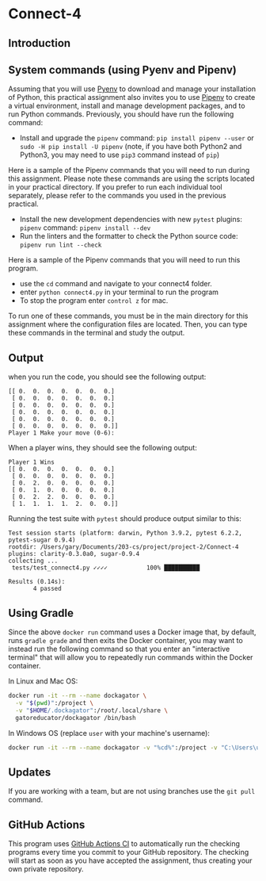 # Connect-4

## Introduction




## System commands (using Pyenv and Pipenv)

Assuming that you will use [Pyenv](https://github.com/pyenv/pyenv) to download and manage your installation of Python, this practical assignment also invites you to use [Pipenv](https://github.com/pypa/pipenv) to create a virtual environment, install and manage development packages, and to run Python commands. Previously, you should have run the following command:

- Install and upgrade the `pipenv` command: `pip install pipenv --user` or `sudo -H pip install -U pipenv` (note, if you have both Python2 and Python3, you may need to use `pip3` command instead of `pip`)

Here is a sample of the Pipenv commands that you will need to run during this assignment. Please note these commands are using the scripts located in your practical directory. If you prefer to run each individual tool separately, please refer to the commands you used in the previous practical.

- Install the new development dependencies with new `pytest` plugins: `pipenv` command: `pipenv install --dev`
- Run the linters and the formatter to check the Python source code: `pipenv run lint --check`

Here is a sample of the Pipenv commands that you will need to run this program.

- use the `cd` command and navigate to your connect4 folder.
- enter `python connect4.py` in your terminal to run the program
- To stop the program enter `control z` for mac.

To run one of these commands, you must be in the main directory for this assignment where the configuration files are located. Then, you can type these commands in the terminal and study the output.

## Output
when you run the code, you should see the following output:
```
[[ 0.  0.  0.  0.  0.  0.  0.]
 [ 0.  0.  0.  0.  0.  0.  0.]
 [ 0.  0.  0.  0.  0.  0.  0.]
 [ 0.  0.  0.  0.  0.  0.  0.]
 [ 0.  0.  0.  0.  0.  0.  0.]
 [ 0.  0.  0.  0.  0.  0.  0.]]
Player 1 Make your move (0-6):
```
When a player wins, they should see the following output:
```
Player 1 Wins
[[ 0.  0.  0.  0.  0.  0.  0.]
 [ 0.  0.  0.  0.  0.  0.  0.]
 [ 0.  2.  0.  0.  0.  0.  0.]
 [ 0.  1.  0.  0.  0.  0.  0.]
 [ 0.  2.  2.  0.  0.  0.  0.]
 [ 1.  1.  1.  1.  2.  0.  0.]]
```

Running the test suite with `pytest` should produce output similar to this:

```
Test session starts (platform: darwin, Python 3.9.2, pytest 6.2.2, pytest-sugar 0.9.4)
rootdir: /Users/gary/Documents/203-cs/project/project-2/Connect-4
plugins: clarity-0.3.0a0, sugar-0.9.4
collecting ...
 tests/test_connect4.py ✓✓✓✓           100% ██████████

Results (0.14s):
       4 passed

```
## Using Gradle

Since the above `docker run` command uses a Docker image that, by default, runs `gradle grade` and then exits the Docker container, you may want to instead run the following command so that you enter an "interactive terminal" that will allow you to repeatedly run commands within the Docker container.

In Linux and Mac OS:

```bash
docker run -it --rm --name dockagator \
  -v "$(pwd)":/project \
  -v "$HOME/.dockagator":/root/.local/share \
  gatoreducator/dockagator /bin/bash
```

In Windows OS (replace `user` with your machine's username):

```bash
docker run -it --rm --name dockagator -v "%cd%":/project -v "C:\Users\user/.dockagator":/root/.local/share gatoreducator/dockagator /bin/bash
```

## Updates

If you are working with a team, but are not using branches use the `git pull` command.

## GitHub Actions

This program uses [GitHub Actions CI](https://github.com/features/actions) to automatically run the checking programs every time you commit to your GitHub repository. The checking will start as soon as you have accepted the assignment, thus creating your own private repository.
